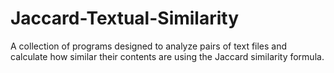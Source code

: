 Jaccard-Textual-Similarity
==========================

A collection of programs designed to analyze pairs of text files and calculate how similar their contents are using the Jaccard similarity formula.
